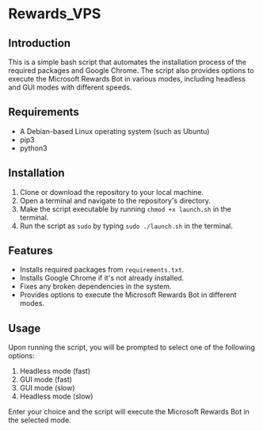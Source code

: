 # Rewards_VPS

## Introduction

This is a simple bash script that automates the installation process of the required packages and Google Chrome. The script also provides options to execute the Microsoft Rewards Bot in various modes, including headless and GUI modes with different speeds.

## Requirements

- A Debian-based Linux operating system (such as Ubuntu)
- pip3
- python3

## Installation

1. Clone or download the repository to your local machine.
2. Open a terminal and navigate to the repository's directory.
3. Make the script executable by running `chmod +x launch.sh` in the terminal.
4. Run the script as `sudo` by typing `sudo ./launch.sh` in the terminal.

## Features

- Installs required packages from `requirements.txt`.
- Installs Google Chrome if it's not already installed.
- Fixes any broken dependencies in the system.
- Provides options to execute the Microsoft Rewards Bot in different modes.

## Usage

Upon running the script, you will be prompted to select one of the following options:

1. Headless mode (fast)
2. GUI mode (fast)
3. GUI mode (slow)
4. Headless mode (slow)

Enter your choice and the script will execute the Microsoft Rewards Bot in the selected mode.


